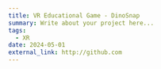 ```yaml
---
title: VR Educational Game - DinoSnap
summary: Write about your project here...
tags:
  - XR
date: 2024-05-01
external_link: http://github.com
---
```

